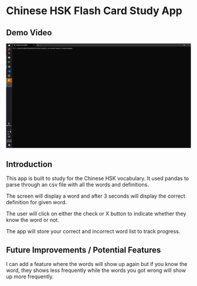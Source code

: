 # Chinese HSK Flash Card Study App

## Demo Video

<img src="https://github.com/JessieChiu1/Angela_Yu_Python/blob/main/Day31_FlashCardApp/Chinese-HSK-flashcard-app.gif" width="800px" alt="Chinese HSK Flash Card Study App Demo"/>

## Introduction

This app is built to study for the Chinese HSK vocabulary. It used pandas to parse through an csv file with all the words and definitions.

The screen will display a word and after 3 seconds will display the correct definition for given word.

The user will click on either the check or X button to indicate whether they know the word or not. 

The app will store your correct and incorrect word list to track progress.

## Future Improvements / Potential Features

I can add a feature where the words will show up again but if you know the word, they shows less frequently while the words you got wrong will show up more frequently.